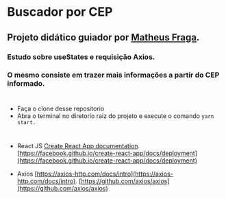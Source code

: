 # Buscador por CEP

## Projeto didático guiador por [Matheus Fraga](https://github.com/sujeitoprogramador).

### Estudo sobre useStates e requisição Axios.

### O mesmo consiste em trazer mais informações a partir do CEP informado.

#

- Faça o clone desse repositorio
- Abra o terminal no diretorio raiz do projeto e execute o comando `yarn start.`

#

- React JS
  [Create React App documentation](https://facebook.github.io/create-react-app/docs/getting-started).
  [https://facebook.github.io/create-react-app/docs/deployment](https://facebook.github.io/create-react-app/docs/deployment)

- Axios
  [https://axios-http.com/docs/intro](https://axios-http.com/docs/intro).
  [https://github.com/axios/axios](https://github.com/axios/axios)
